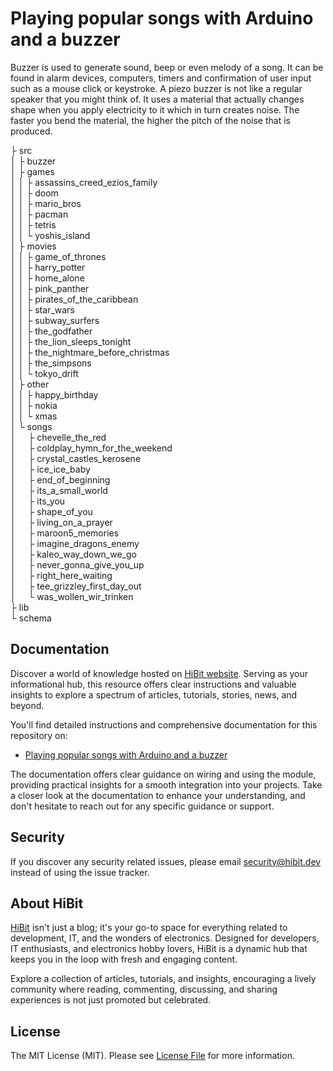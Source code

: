# Playing popular songs with Arduino and a buzzer
Buzzer is used to generate sound, beep or even melody of a song. It can be found in alarm devices, computers, timers and confirmation of user input such as a mouse click or keystroke. A piezo buzzer is not like a regular speaker that you might think of. It uses a material that actually changes shape when you apply electricity to it which in turn creates noise. The faster you bend the material, the higher the pitch of the noise that is produced.  

├ src  
│  ├ buzzer  
│  ├ games  
│  │  ├ assassins_creed_ezios_family  
│  │  ├ doom  
│  │  ├ mario_bros  
│  │  ├ pacman  
│  │  ├ tetris  
│  │  └ yoshis_island  
│  ├ movies  
│  │  ├ game_of_thrones  
│  │  ├ harry_potter  
│  │  ├ home_alone  
│  │  ├ pink_panther  
│  │  ├ pirates_of_the_caribbean  
│  │  ├ star_wars  
│  │  ├ subway_surfers  
│  │  ├ the_godfather  
│  │  ├ the_lion_sleeps_tonight  
│  │  ├ the_nightmare_before_christmas  
│  │  ├ the_simpsons  
│  │  └ tokyo_drift  
│  ├ other   
│  │  ├ happy_birthday  
│  │  ├ nokia  
│  │  └ xmas  
│  └ songs  
│&nbsp;&nbsp;&nbsp;&nbsp;&nbsp;├ chevelle_the_red  
│&nbsp;&nbsp;&nbsp;&nbsp;&nbsp;├ coldplay_hymn_for_the_weekend  
│&nbsp;&nbsp;&nbsp;&nbsp;&nbsp;├ crystal_castles_kerosene  
│&nbsp;&nbsp;&nbsp;&nbsp;&nbsp;├ ice_ice_baby  
│&nbsp;&nbsp;&nbsp;&nbsp;&nbsp;├ end_of_beginning  
│&nbsp;&nbsp;&nbsp;&nbsp;&nbsp;├ its_a_small_world  
│&nbsp;&nbsp;&nbsp;&nbsp;&nbsp;├ its_you  
│&nbsp;&nbsp;&nbsp;&nbsp;&nbsp;├ shape_of_you  
│&nbsp;&nbsp;&nbsp;&nbsp;&nbsp;├ living_on_a_prayer  
│&nbsp;&nbsp;&nbsp;&nbsp;&nbsp;├ maroon5_memories  
│&nbsp;&nbsp;&nbsp;&nbsp;&nbsp;├ imagine_dragons_enemy  
│&nbsp;&nbsp;&nbsp;&nbsp;&nbsp;├ kaleo_way_down_we_go  
│&nbsp;&nbsp;&nbsp;&nbsp;&nbsp;├ never_gonna_give_you_up  
│&nbsp;&nbsp;&nbsp;&nbsp;&nbsp;├ right_here_waiting  
│&nbsp;&nbsp;&nbsp;&nbsp;&nbsp;├ tee_grizzley_first_day_out  
│&nbsp;&nbsp;&nbsp;&nbsp;&nbsp;└ was_wollen_wir_trinken  
├ lib  
└ schema  

## Documentation
Discover a world of knowledge hosted on [HiBit website](https://www.hibit.dev). Serving as your informational hub, this resource offers clear instructions and valuable insights to explore a spectrum of articles, tutorials, stories, news, and beyond.  

You'll find detailed instructions and comprehensive documentation for this repository on:
- [Playing popular songs with Arduino and a buzzer](https://www.hibit.dev/posts/62/playing-popular-songs-with-arduino-and-a-buzzer)

The documentation offers clear guidance on wiring and using the module, providing practical insights for a smooth integration into your projects. Take a closer look at the documentation to enhance your understanding, and don't hesitate to reach out for any specific guidance or support.

## Security
If you discover any security related issues, please email security@hibit.dev instead of using the issue tracker.

## About HiBit
[HiBit](https://www.hibit.dev) isn't just a blog; it's your go-to space for everything related to development, IT, and the wonders of electronics. Designed for developers, IT enthusiasts, and electronics hobby lovers, HiBit is a dynamic hub that keeps you in the loop with fresh and engaging content.  

Explore a collection of articles, tutorials, and insights, encouraging a lively community where reading, commenting, discussing, and sharing experiences is not just promoted but celebrated.

## License
The MIT License (MIT). Please see [License File](LICENSE) for more information.
